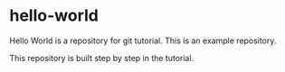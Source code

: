 # hello-world
Hello World is a repository for git tutorial.
This is an example repository.

This repository is built step by step in the tutorial.